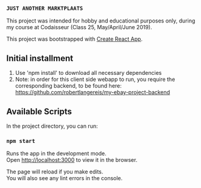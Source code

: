 ### `JUST ANOTHER MARKTPLAATS`
This project was intended for hobby and educational purposes only, during my course at Codaisseur (Class 25, May/April/June 2019). 

This project was bootstrapped with [Create React App](https://github.com/facebook/create-react-app).

## Initial installment
1. Use 'npm install' to download all necessary dependencies 
2. Note: in order for this client side webapp to run, you require the corresponding backend, to be found here: https://github.com/robertlangereis/my-ebay-project-backend

## Available Scripts

In the project directory, you can run:

### `npm start`

Runs the app in the development mode.<br>
Open [http://localhost:3000](http://localhost:3000) to view it in the browser.

The page will reload if you make edits.<br>
You will also see any lint errors in the console.


